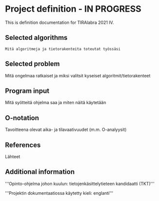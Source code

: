 # Project definition - IN PROGRESS

This is definition documentation for TIRAlabra 2021 IV.

## Selected algorithms

    Mitä algoritmeja ja tietorakenteita toteutat työssäsi

## Selected problem

Mitä ongelmaa ratkaiset ja miksi valitsit kyseiset algoritmit/tietorakenteet

## Program input

Mitä syötteitä ohjelma saa ja miten näitä käytetään

## O-notation

Tavoitteena olevat aika- ja tilavaativuudet (m.m. O-analyysit)

## References

Lähteet

## Additional information

'''Opinto-ohjelma johon kuulun: tietojenkäsittelytieteen kandidaatti (TKT)'''

'''Projektin dokumentaatiossa käytetty kieli: englanti'''
